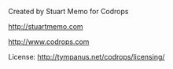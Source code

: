 Created by Stuart Memo for Codrops

http://stuartmemo.com

http://www.codrops.com

License: http://tympanus.net/codrops/licensing/

